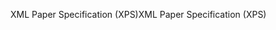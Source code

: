 <span data-ttu-id="3361b-101">XML Paper Specification (XPS)</span><span class="sxs-lookup"><span data-stu-id="3361b-101">XML Paper Specification (XPS)</span></span>